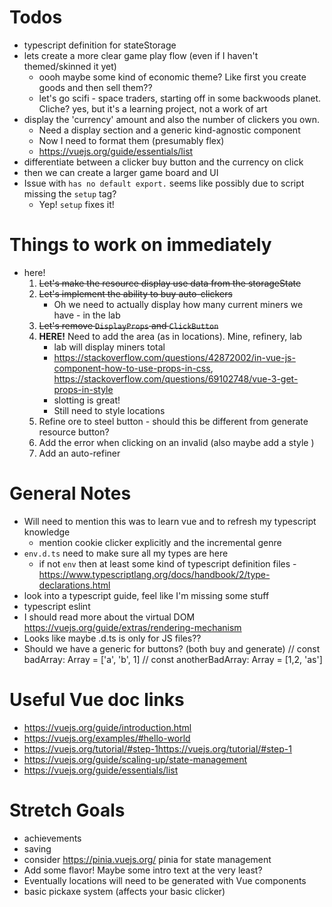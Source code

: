 # Todos
* typescript definition for stateStorage
* lets create a more clear game play flow (even if I haven't themed/skinned it yet)
    - oooh maybe some kind of economic theme? Like first you create goods and then sell them??
    - let's go scifi - space traders, starting off in some backwoods planet. Cliche? yes, but it's a learning project, not a work of art
* display the 'currency' amount and also the number of clickers you own. 
    - Need a display section and a generic kind-agnostic component 
    - Now I need to format them (presumably flex)
    - https://vuejs.org/guide/essentials/list 
* differentiate between a clicker buy button and the currency on click 
* then we can create a larger game board and UI
* Issue with `has no default export.` seems like possibly due to script missing the `setup` tag?
    - Yep! `setup` fixes it!

# Things to work on immediately 
* here! 
    1.  ~~Let's make the resource display use data from the storageState~~
    2. ~~Let's implement the ability to buy auto-clickers~~
        - Oh we need to actually display how many current miners we have - in the lab
    3. ~~Let's remove `DisplayProps` and `ClickButton`~~
    4. **HERE!**  Need to add the area (as in locations). Mine, refinery, lab
        - lab will display miners total
        - https://stackoverflow.com/questions/42872002/in-vue-js-component-how-to-use-props-in-css, https://stackoverflow.com/questions/69102748/vue-3-get-props-in-style
        - slotting is great!
        - Still need to style locations
    5. Refine ore to steel button - should this be different from generate resource button?
    6. Add the error when clicking on an invalid (also maybe add a style )
    7. Add an auto-refiner 

# General Notes
* Will need to mention this was to learn vue and to refresh my typescript knowledge 
    - mention cookie clicker explicitly and the incremental genre 
* `env.d.ts` need to make sure all my types are here
    - if not `env` then at least some kind of typescript definition files - https://www.typescriptlang.org/docs/handbook/2/type-declarations.html 
* look into a typescript guide, feel like I'm missing some stuff
* typescript eslint
* I should read more about the virtual DOM https://vuejs.org/guide/extras/rendering-mechanism 
* Looks like maybe .d.ts is only for JS files?? 
* Should we have a generic for buttons? (both buy and generate)
// const badArray: Array<string> = ['a', 'b', 1]
// const anotherBadArray: Array<number> = [1,2, 'as'] 

# Useful Vue doc links
* https://vuejs.org/guide/introduction.html
* https://vuejs.org/examples/#hello-world
* https://vuejs.org/tutorial/#step-1https://vuejs.org/tutorial/#step-1
* https://vuejs.org/guide/scaling-up/state-management
* https://vuejs.org/guide/essentials/list 

# Stretch Goals
* achievements
* saving
* consider https://pinia.vuejs.org/ pinia for state management
* Add some flavor! Maybe some intro text at the very least?
* Eventually locations will need to be generated with Vue components
* basic pickaxe system (affects your basic clicker)